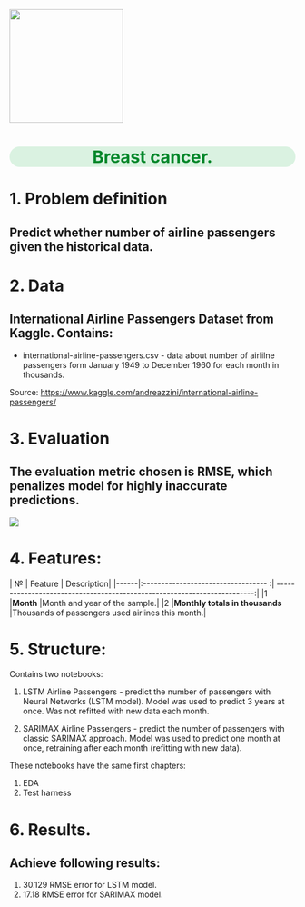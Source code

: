 <p align="left">
   <img src="https://cdn.pixabay.com/photo/2016/04/30/08/35/aircraft-1362586_960_720.jpg"width="200">
</p>

<h1 style="text-align:center; color:#01872A; font-size:30px;background:#daf2e1;border-radius: 20px;">Breast cancer.</h1>

# 1. Problem definition

## Predict whether number of airline passengers given the historical data.

# 2. Data
## International Airline Passengers Dataset from Kaggle. Contains:

* international-airline-passengers.csv - data about number of airlilne 
  passengers form January 1949 to December 1960 for each month in thousands.

Source: https://www.kaggle.com/andreazzini/international-airline-passengers/

# 3. Evaluation

## The evaluation metric chosen is RMSE, which penalizes model for highly inaccurate predictions.

<img src="https://latex.codecogs.com/gif.latex?%5Chuge%20RMSE%20%3D%20%5Csqrt%7B%5Cfrac%7B1%7D%7Bn%7D%5Csum%5Climits_%7Bi%3D1%7D%5E%7Bn%7D%20%28y_i%20-%20%5Chat%7By%7D_i%29%5E2%7D"/> 

# 4. Features:

| №    | Feature                             | Description|
|------|:---------------------------------- :| ------------------------------------------------------------------------:|
|1     |**Month**                            |Month and year of the sample.|
|2     |**Monthly totals in thousands**      |Thousands of passengers used airlines this month.|

# 5. Structure:
Contains two notebooks:
1. LSTM Airline Passengers  - predict the number of passengers with Neural 
   Networks (LSTM model). Model was used to predict 3 years at once.
   Was not refitted with new data each month.
   
2. SARIMAX Airline Passengers - predict the number of passengers with 
   classic SARIMAX approach. Model was used to predict one month at once,
   retraining after each month (refitting with new data).
   
These notebooks have the same first chapters: 
1. EDA
2. Test harness

# 6. Results.
## Achieve following results:
1. 30.129 RMSE error for LSTM model.
2. 17.18 RMSE error for SARIMAX model.